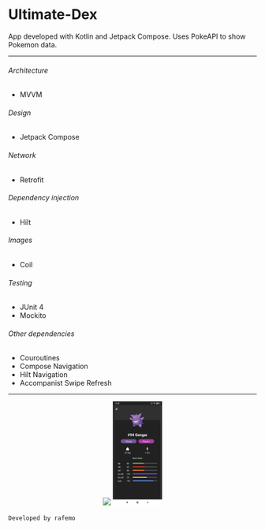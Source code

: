 # Ultimate-Dex
App developed with Kotlin and Jetpack Compose. Uses PokeAPI to show Pokemon data.

-------------------------------------------

###### Architecture
- MVVM

###### Design
- Jetpack Compose

###### Network
- Retrofit

###### Dependency injection
- Hilt

###### Images
- Coil

###### Testing
- JUnit 4
- Mockito

###### Other dependencies
- Couroutines
- Compose Navigation
- Hilt Navigation
- Accompanist Swipe Refresh

-------------------------------------------

<p align="middle" float="left">
  <img src="/img1.png" width="100" />
  <img src="/img.png" width="100" />
</p>

```
Developed by rafemo
```
